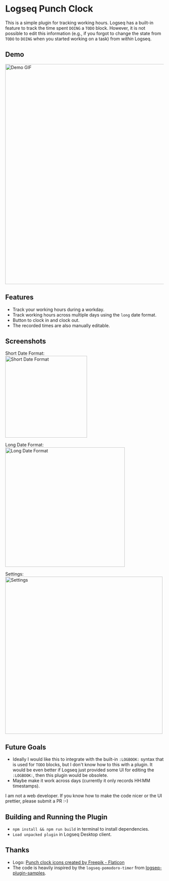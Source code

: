 # Logseq Punch Clock

This is a simple plugin for tracking working hours.
Logseq has a built-in feature to track the time spent `DOING` a `TODO` block. However, it is not possible to edit this information (e.g., if you forgot to change the state from `TODO` to `DOING` when you started working on a task) from _within_ Logseq.

## Demo

<img src="https://github.com/5hir0kur0/logseq-punch-clock/assets/12101162/8d1cf67a-9ab7-49d0-a321-22b8bb83ac98" width="700" alt="Demo GIF">

## Features

- Track your working hours during a workday.
- Track working hours across multiple days using the `long` date format.
- Button to clock in and clock out.
- The recorded times are also manually editable.

## Screenshots

Short Date Format:<br>
<img src="https://github.com/5hir0kur0/logseq-punch-clock/assets/12101162/5fd24002-7c37-45a0-b5b9-5bd646230468" width="260" alt="Short Date Format" title="Short Date Format">

Long Date Format:<br>
<img src="https://github.com/5hir0kur0/logseq-punch-clock/assets/12101162/b6ccfb9b-9179-4770-96bc-9a02b0ad4651" width="380" alt="Long Date Format" title="Long Date Format">

Settings:<br>
<img src="https://github.com/5hir0kur0/logseq-punch-clock/assets/12101162/12c9c515-6175-4e77-8313-edc64427ff95" width="500" alt="Settings" title="Settings">


## Future Goals

- Ideally I would like this to integrate with the built-in `:LOGBOOK:` syntax that is used for `TODO` blocks, but I don't know how to this with a plugin. It would be even better if Logseq just provided some UI for editing the `:LOGBOOK:`, then this plugin would be obsolete.
- Maybe make it work across days (currently it only records HH:MM timestamps).

I am not a web developer. If you know how to make the code nicer or the UI prettier, please submit a PR :-)

## Building and Running the Plugin

- `npm install && npm run build` in terminal to install dependencies.
- `Load unpacked plugin` in Logseq Desktop client.

## Thanks

- Logo: <a href="https://www.flaticon.com/free-icons/punch-clock" title="punch clock icons">Punch clock icons created by Freepik - Flaticon</a>
- The code is heavily inspired by the `logseq-pomodoro-timer` from [logseq-plugin-samples](https://github.com/logseq/logseq-plugin-samples).
